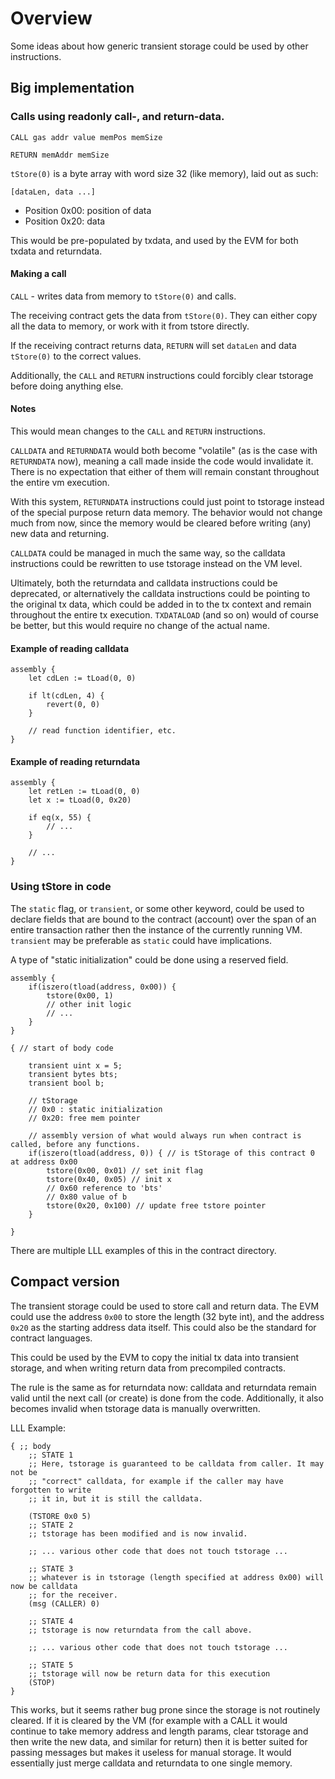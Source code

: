 # Overview

Some ideas about how generic transient storage could be used by other instructions.

## Big implementation

### Calls using readonly call-, and return-data.

`CALL gas addr value memPos memSize`

`RETURN memAddr memSize`

`tStore(0)` is a byte array with word size 32 (like memory), laid out as such:

`[dataLen, data ...]`

- Position 0x00: position of data
- Position 0x20: data

This would be pre-populated by txdata, and used by the EVM for both txdata and returndata.

#### Making a call

`CALL` - writes data from memory to `tStore(0)` and calls.

The receiving contract gets the data from `tStore(0)`. They can either copy all the data to memory, or work with it from tstore directly.

If the receiving contract returns data, `RETURN` will set `dataLen` and data `tStore(0)` to the correct values.

Additionally, the `CALL` and `RETURN` instructions could forcibly clear tstorage before doing anything else.

#### Notes

This would mean changes to the `CALL` and `RETURN` instructions.

`CALLDATA` and `RETURNDATA` would both become "volatile" (as is the case with `RETURNDATA` now), meaning a call made inside the code would invalidate it. There is no expectation that either of them will remain constant throughout the entire vm execution.

With this system, `RETURNDATA` instructions could just point to tstorage instead of the special purpose return data memory. The behavior would not change much from now, since the memory would be cleared before writing (any) new data and returning.

`CALLDATA` could be managed in much the same way, so the calldata instructions could be rewritten to use tstorage instead on the VM level.

Ultimately, both the returndata and calldata instructions could be deprecated, or alternatively the calldata instructions could be pointing to the original tx data, which could be added in to the tx context and remain throughout the entire tx execution. `TXDATALOAD` (and so on) would of course be better, but this would require no change of the actual name.

#### Example of reading calldata

```
assembly {
	let cdLen := tLoad(0, 0)
	
	if lt(cdLen, 4) {
	    revert(0, 0)
	}
	
	// read function identifier, etc.
}
```

#### Example of reading returndata

```
assembly {
	let retLen := tLoad(0, 0)
	let x := tLoad(0, 0x20)
	
	if eq(x, 55) {
	    // ...
	}
	
	// ...
}
```

### Using tStore in code

The `static` flag, or `transient`, or some other keyword, could be used to declare fields that are bound to the contract (account) over the span of an entire transaction rather then the instance of the currently running VM. `transient` may be preferable as `static` could have implications.

A type of "static initialization" could be done using a reserved field.

```
assembly {
    if(iszero(tload(address, 0x00)) {
        tstore(0x00, 1)
        // other init logic
        // ...
    }
}
```


```
{ // start of body code
    
    transient uint x = 5;
    transient bytes bts;
    transient bool b;

    // tStorage
    // 0x0 : static initialization
    // 0x20: free mem pointer
    
    // assembly version of what would always run when contract is called, before any functions.
    if(iszero(tload(address, 0)) { // is tStorage of this contract 0 at address 0x00 
        tstore(0x00, 0x01) // set init flag
        tstore(0x40, 0x05) // init x
        // 0x60 reference to 'bts'
        // 0x80 value of b
        tstore(0x20, 0x100) // update free tstore pointer 
    }
    
}
```

There are multiple LLL examples of this in the contract directory.

## Compact version

The transient storage could be used to store call and return data. The EVM could use the address `0x00` to store the length (32 byte int), and the address `0x20` as the starting address data itself. This could also be the standard for contract languages.

This could be used by the EVM to copy the initial tx data into transient storage, and when writing return data from precompiled contracts.

The rule is the same as for returndata now: calldata and returndata remain valid until the next call (or create) is done from the code. Additionally, it also becomes invalid when tstorage data is manually overwritten.

LLL Example:

```
{ ;; body
    ;; STATE 1
    ;; Here, tstorage is guaranteed to be calldata from caller. It may not be
    ;; "correct" calldata, for example if the caller may have forgotten to write 
    ;; it in, but it is still the calldata.
    
    (TSTORE 0x0 5)
    ;; STATE 2
    ;; tstorage has been modified and is now invalid.
    
    ;; ... various other code that does not touch tstorage ...
    
    ;; STATE 3
    ;; whatever is in tstorage (length specified at address 0x00) will now be calldata 
    ;; for the receiver.
    (msg (CALLER) 0)
    
    ;; STATE 4
    ;; tstorage is now returndata from the call above.
    
    ;; ... various other code that does not touch tstorage ...
    
    ;; STATE 5
    ;; tstorage will now be return data for this execution
    (STOP)
}
```

This works, but it seems rather bug prone since the storage is not routinely cleared. If it is cleared by the VM (for example with a CALL it would continue to take memory address and length params, clear tstorage and then write the new data, and similar for return) then it is better suited for passing messages but makes it useless for manual storage. It would essentially just merge calldata and returndata to one single memory.
